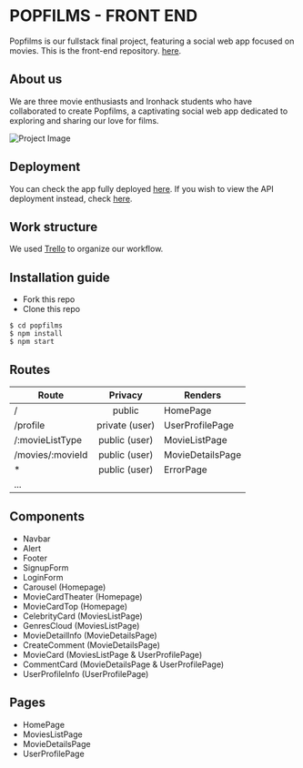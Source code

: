 <h1>
POPFILMS - FRONT END
</h1> 

Popfilms is our fullstack final project, featuring a social web app focused on movies. This is the front-end repository.  [here](https://github.com/michseixas/popfilms-client).

## About us
We are three movie enthusiasts and Ironhack students who have collaborated to create Popfilms, a captivating social web app dedicated to exploring and sharing our love for films.

![Project Image](https://t4.ftcdn.net/jpg/01/45/03/99/360_F_145039942_TlScPbqEWiBMPpfSyJyhBBCPcr1l52dP.jpg "Project Image")

## Deployment
You can check the app fully deployed [here](https://www.cactuscoleccion.com/). If you wish to view the API deployment instead, check [here](https://www.cactuscoleccion.com/).

## Work structure
We used [Trello](https://trello.com/home) to organize our workflow.

## Installation guide
- Fork this repo
- Clone this repo 

```shell
$ cd popfilms
$ npm install
$ npm start
```

## Routes
| Route                | Privacy         | Renders                  |
| -------------------- | :-------------: | ------------------------ |
| /                    | public          | HomePage                 |
| /profile             | private (user)  | UserProfilePage          |
| /:movieListType            | public (user)  | MovieListPage          |
| /movies/:movieId           | public (user)  | MovieDetailsPage          |
| *            | public (user)  | ErrorPage          |
|      ...        |   |           |

## Components
- Navbar
- Alert
- Footer
- SignupForm 
- LoginForm 
- Carousel (Homepage)
- MovieCardTheater (Homepage)  
- MovieCardTop (Homepage)  
- CelebrityCard (MoviesListPage)  
- GenresCloud (MoviesListPage)
- MovieDetailInfo (MovieDetailsPage)
- CreateComment (MovieDetailsPage)
- MovieCard (MoviesListPage & UserProfilePage)  
- CommentCard (MovieDetailsPage & UserProfilePage)
- UserProfileInfo (UserProfilePage)



## Pages
- HomePage
- MoviesListPage
- MovieDetailsPage
- UserProfilePage



